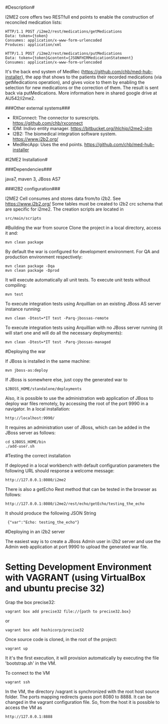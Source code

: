 #Description#

I2ME2 core offers two RESTfull end points to enable the construction of reconciled medication lists:
    
    HTTP/1.1 POST /i2me2/rest/medications/getMedications
    Data: token={token}
    Consumes: application/x-www-form-urlencoded
    Produces: application/xml

    HTTP/1.1 POST /i2me2/rest/medications/putMedications 
    Data: token={token}&content={JSONFHIRMedicationStatement}
    Consumes: application/x-www-form-urlencoded

It's the back end system of MedRec (https://github.com/chb/med-hub-installer), the app that shows to the patients their recorded medications (via getMedications operation), and gives voice to them by enabling the selection for new medications or the correction of them. The result is sent back via putMedications. More information here in shared google drive at AU542/i2me2.

###Other external systems###

* RXConnect: The connector to surescripts. https://github.com/chb/rxconnect
* IDM: Indivo entity manager. https://bitbucket.org/ihlchip/i2me2-idm
* I2B2: The biomedical integration software system. https://www.i2b2.org/
* MedRecApp: Uses the end points. https://github.com/chb/med-hub-installer

#I2ME2 Installation#  

###Dependencies###

java7, maven 3, JBoss AS7 

###I2B2 configuration###

I2ME2 Cell consumes and stores data from/to i2b2. See https://www.i2b2.org/
Some tables must be created to i2b2 crc schema that are specific for i2me2. The creation scripts are located in 
    
    src/main/scripts 

#Building the war from source
Clone the project in a local directory, access it and:

    mvn clean package

By default the war is configured for development environment. For QA and production environment respectively:

    mvn clean package -Dqa
    mvn clean package -Dprod

It will execute automatically all unit tests. To execute unit tests without compiling:

    mvn test
     
To execute integration tests using Arquillian on an existing JBoss AS server instance running:

    mvn clean -Dtest=*IT test -Parq-jbossas-remote
    
To execute integration tests using Arquillian with no JBoss server running (it will start one and will do all the necessary deployments):

    mvn clean -Dtest=*IT test -Parq-jbossas-managed


#Deploying the war

If JBoss is installed in the same machine:

    mvn jboss-as:deploy
    
If JBoss is somewhere else, just copy the generated war to 

    $JBOSS_HOME/standalone/deployments
    
Also, it is possible to use the administration web application of JBoss to deploy war files remotely, by accessing the root of the port 9990 in a navigator. In a local installation:

    http://localhost:9990/
    
It requires an administration user of JBoss, which can be added in the JBoss server as follows:

    cd $JBOSS_HOME/bin
    ./add-user.sh
    
#Testing the correct installation

If deployed in a local workbench with default configuration parameters the following URL should response a welcome message:

    http://127.0.0.1:8080/i2me2
    
There is also a getEcho Rest method that can be tested in the browser as follows:

    http://127.0.0.1:8080/i2me2/rest/echo/getEcho/testing_the_echo
    
It should produce the following JSON String

     {"var":"Echo: testing_the_echo"}
     
#Deploying in an i2b2 server

The easiest way is to create a JBoss Admin user in i2b2 server and use the Admin web application at port 9990 to upload the generated war file.    

# Setting Development Environment with VAGRANT (using VirtualBox and ubuntu precise 32)

Grap the box precise32:

    vagrant box add precise32 file://{path to precise32.box}

or

    vagrant box add hashicorp/precise32

Once source code is cloned, in the root of the project:

    vagrant up

It it's the first execution, it will provision automatically by executing the file 'bootstrap.sh' in the VM.

To connect to the VM

    vagrant ssh

In the VM, the directory /vagrant is synchronized with the root host source folder.
The ports mapping redirects guess port 8080 to 8888. It can be changed in the vagrant configuration file.
So, from the host it is possible to access the VM as

    http://127.0.0.1:8888
